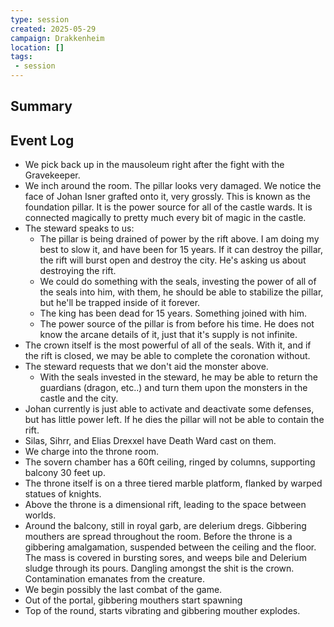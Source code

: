 ```yaml
---
type: session
created: 2025-05-29
campaign: Drakkenheim
location: []
tags:
 - session
---
```


## Summary

## Event Log

- We pick back up in the mausoleum right after the fight with the Gravekeeper.
- We inch around the room. The pillar looks very damaged. We notice the face of Johan Isner grafted onto it, very grossly. This is known as the foundation pillar. It is the power source for all of the castle wards. It is connected magically to pretty much every bit of magic in the castle. 
- The steward speaks to us:
	- The pillar is being drained of power by the rift above. I am doing my best to slow it, and have been for 15 years. If it can destroy the pillar, the rift will burst open and destroy the city. He's asking us about destroying the rift.
	- We could do something with the seals, investing the power of all of the seals into him, with them, he should be able to stabilize the pillar, but he'll be trapped inside of it forever.
	- The king has been dead for 15 years. Something joined with him.
	- The power source of the pillar is from before his time. He does not know the arcane details of it, just that it's supply is not infinite.
- The crown itself is the most powerful of all of the seals. With it, and if the rift is closed, we may be able to complete the coronation without.
- The steward requests that we don't aid the monster above.
	- With the seals invested in the steward, he may be able to return the guardians (dragon, etc..) and turn them upon the monsters in the castle and the city.
- Johan currently is just able to activate and deactivate some defenses, but has little power left. If he dies the pillar will not be able to contain the rift.
- Silas, Sihrr, and Elias Drexxel have Death Ward cast on them.
- We charge into the throne room.
- The sovern chamber has a 60ft ceiling, ringed by columns, supporting balcony 30 feet up.
- The throne itself is on a three tiered marble platform, flanked by warped statues of knights.
- Above the throne is a dimensional rift, leading to the space between worlds.
- Around the balcony, still in royal garb, are delerium dregs. Gibbering mouthers are spread throughout the room. Before the throne is a gibbering amalgamation, suspended between the ceiling and the floor. The mass is covered in bursting sores, and weeps bile and Delerium sludge through its pours. Dangling amongst the shit is the crown. Contamination emanates from the creature.
- We begin possibly the last combat of the game.
- Out of the portal, gibbering mouthers start spawning
- Top of the round, starts vibrating and gibbering mouther explodes.


